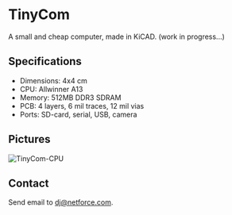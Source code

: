 # TinyCom

A small and cheap computer, made in KiCAD.
(work in progress...)

## Specifications

- Dimensions: 4x4 cm
- CPU: Allwinner A13
- Memory: 512MB DDR3 SDRAM
- PCB: 4 layers, 6 mil traces, 12 mil vias
- Ports: SD-card, serial, USB, camera

## Pictures

![TinyCom-CPU](https://raw.githubusercontent.com/nfco/tinycom/master/img/tinycom-cpu.png)

## Contact

Send email to dj@netforce.com.
